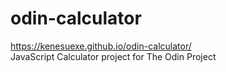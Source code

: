# odin-calculator
https://kenesuexe.github.io/odin-calculator/     
JavaScript Calculator project for The Odin Project
